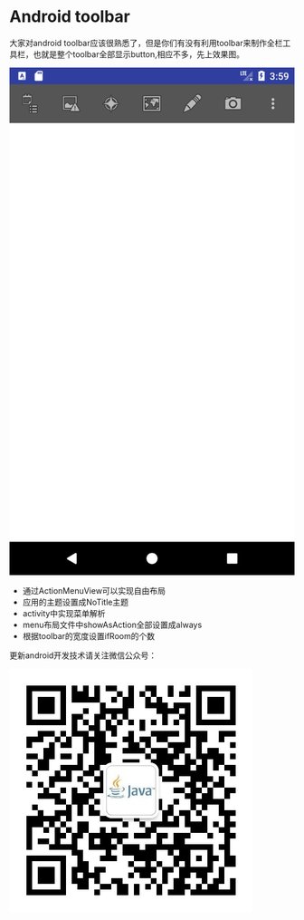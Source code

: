 # Android toolbar

大家对android toolbar应该很熟悉了，但是你们有没有利用toolbar来制作全栏工具栏，也就是整个toolbar全部显示button,相应不多，先上效果图。

![avatar](images/1.png)

- 通过ActionMenuView可以实现自由布局
- 应用的主题设置成NoTitle主题
- activity中实现菜单解析
- menu布局文件中showAsAction全部设置成always
- 根据toolbar的宽度设置ifRoom的个数

更新android开发技术请关注微信公众号：

![avatar](images/wechat.jpg)